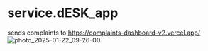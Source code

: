 # service.dESK_app
sends complaints to https://complaints-dashboard-v2.vercel.app/
![photo_2025-01-22_09-26-00](https://github.com/user-attachments/assets/be540efc-9c75-4436-9e24-5145ad89bf88)
